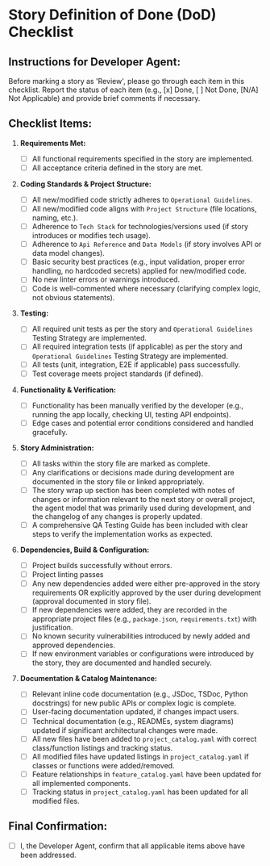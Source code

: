 # Story Definition of Done (DoD) Checklist

## Instructions for Developer Agent:

Before marking a story as 'Review', please go through each item in this checklist. Report the status of each item (e.g., [x] Done, [ ] Not Done, [N/A] Not Applicable) and provide brief comments if necessary.

## Checklist Items:

1.  **Requirements Met:**

    - [ ] All functional requirements specified in the story are implemented.
    - [ ] All acceptance criteria defined in the story are met.

2.  **Coding Standards & Project Structure:**

    - [ ] All new/modified code strictly adheres to `Operational Guidelines`.
    - [ ] All new/modified code aligns with `Project Structure` (file locations, naming, etc.).
    - [ ] Adherence to `Tech Stack` for technologies/versions used (if story introduces or modifies tech usage).
    - [ ] Adherence to `Api Reference` and `Data Models` (if story involves API or data model changes).
    - [ ] Basic security best practices (e.g., input validation, proper error handling, no hardcoded secrets) applied for new/modified code.
    - [ ] No new linter errors or warnings introduced.
    - [ ] Code is well-commented where necessary (clarifying complex logic, not obvious statements).

3.  **Testing:**

    - [ ] All required unit tests as per the story and `Operational Guidelines` Testing Strategy are implemented.
    - [ ] All required integration tests (if applicable) as per the story and `Operational Guidelines` Testing Strategy are implemented.
    - [ ] All tests (unit, integration, E2E if applicable) pass successfully.
    - [ ] Test coverage meets project standards (if defined).

4.  **Functionality & Verification:**

    - [ ] Functionality has been manually verified by the developer (e.g., running the app locally, checking UI, testing API endpoints).
    - [ ] Edge cases and potential error conditions considered and handled gracefully.

5.  **Story Administration:**
    - [ ] All tasks within the story file are marked as complete.
    - [ ] Any clarifications or decisions made during development are documented in the story file or linked appropriately.
    - [ ] The story wrap up section has been completed with notes of changes or information relevant to the next story or overall project, the agent model that was primarily used during development, and the changelog of any changes is properly updated.
    - [ ] A comprehensive QA Testing Guide has been included with clear steps to verify the implementation works as expected.
6.  **Dependencies, Build & Configuration:**

    - [ ] Project builds successfully without errors.
    - [ ] Project linting passes
    - [ ] Any new dependencies added were either pre-approved in the story requirements OR explicitly approved by the user during development (approval documented in story file).
    - [ ] If new dependencies were added, they are recorded in the appropriate project files (e.g., `package.json`, `requirements.txt`) with justification.
    - [ ] No known security vulnerabilities introduced by newly added and approved dependencies.
    - [ ] If new environment variables or configurations were introduced by the story, they are documented and handled securely.

7.  **Documentation & Catalog Maintenance:**
    - [ ] Relevant inline code documentation (e.g., JSDoc, TSDoc, Python docstrings) for new public APIs or complex logic is complete.
    - [ ] User-facing documentation updated, if changes impact users.
    - [ ] Technical documentation (e.g., READMEs, system diagrams) updated if significant architectural changes were made.
    - [ ] All new files have been added to `project_catalog.yaml` with correct class/function listings and tracking status.
    - [ ] All modified files have updated listings in `project_catalog.yaml` if classes or functions were added/removed.
    - [ ] Feature relationships in `feature_catalog.yaml` have been updated for all implemented components.
    - [ ] Tracking status in `project_catalog.yaml` has been updated for all modified files.

## Final Confirmation:

- [ ] I, the Developer Agent, confirm that all applicable items above have been addressed.
